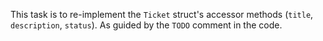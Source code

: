 This task is to re-implement the `Ticket` struct's accessor methods (`title`, `description`, `status`). 
As guided by the `TODO` comment in the code.
